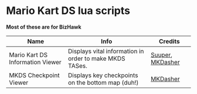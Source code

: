 # Mario Kart DS lua scripts
**Most of these are for BizHawk**

| Name | Info | Credits |
|------|------|---------|
|Mario Kart DS Information Viewer|Displays vital information in order to make MKDS TASes.|[Suuper](https://github.com/SuuperW), [MKDasher](https://github.com/mkdasher/)|
|MKDS Checkpoint Viewer|Displays key checkpoints on the bottom map (duh!)|[MKDasher](https://github.com/mkdasher/)|
